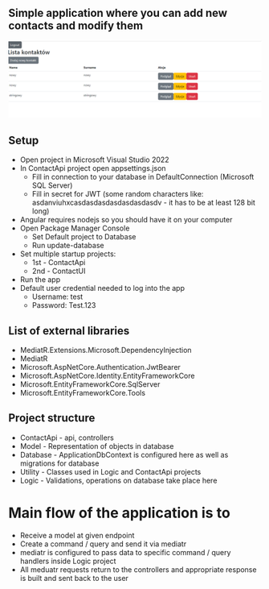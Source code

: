 ## Simple application where you can add new contacts and modify them

![ContactApi](assets/1.png)

## Setup

* Open project in Microsoft Visual Studio 2022 
* In ContactApi project open appsettings.json
    * Fill in connection to your database in DefaultConnection (Microsoft SQL Server)
    * Fill in secret for JWT (some random characters like: asdanviuhxcasdasdasdasdasdasdasdv - it has to be at least 128 bit long)
* Angular requires nodejs so you should have it on your computer
* Open Package Manager Console
    * Set Default project to Database
    * Run update-database
* Set multiple startup projects: 
    * 1st - ContactApi 
    * 2nd - ContactUI
* Run the app
* Default user credential needed to log into the app 
    * Username: test 
    * Password: Test.123

## List of external libraries
* MediatR.Extensions.Microsoft.DependencyInjection
* MediatR
* Microsoft.AspNetCore.Authentication.JwtBearer
* Microsoft.AspNetCore.Identity.EntityFrameworkCore
* Microsoft.EntityFrameworkCore.SqlServer
* Microsoft.EntityFrameworkCore.Tools

## Project structure

* ContactApi - api, controllers
* Model - Representation of objects in database
* Database - ApplicationDbContext is configured here as well as migrations for database
* Utility - Classes used in Logic and ContactApi projects
* Logic - Validations, operations on database take place here

# Main flow of the application is to 
* Receive a model at given endpoint
* Create a command / query and send it via mediatr
* mediatr is configured to pass data to specific command / query handlers inside Logic project
* All meduatr requests return to the controllers and appropriate response is built and sent back to the user